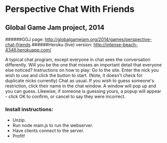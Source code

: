 # Perspective Chat With Friends

## Global Game Jam project, 2014

######GGJ page: http://globalgamejam.org/2014/games/perspective-chat-friends
######Heroku (live) version: http://intense-beach-4346.herokuapp.com/

A typical chat program, except everyone in chat sees the conversation differently. Will you be the one that misses an important detail that everyone else noticed? Instructions on how to play: Go to the site. Enter the nick you wish to use and click the button to start. (Note, it doesn't check for duplicate nicks currently) Chat as usual. If you wish to guess someone's restriction, click their name in the chat window. A window will pop up and you can guess. Likewise, if someone is guessing yours, a popup will appear - click OK to confirm, or cancel to say they were incorrect.

### Install instructions:

- Unzip.
- Run node main.js to run the webserver.
- Have clients connect to the server.
- Profit!
